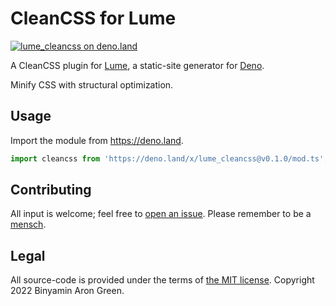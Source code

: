 # CleanCSS for Lume

[![lume_cleancss on deno.land](https://shield.deno.dev/x/lume_cleancss)](https://deno.land/x/lume_cleancss)

A CleanCSS plugin for [Lume](https://lume.land), a static-site generator for
[Deno](https://deno.land).

Minify CSS with structural optimization.

## Usage

Import the module from https://deno.land.

```js
import cleancss from 'https://deno.land/x/lume_cleancss@v0.1.0/mod.ts';
```

## Contributing

All input is welcome; feel free to
[open an issue](https://github.com/binyamin/deno-sass/issues/new). Please
remember to be a [mensch](https://www.merriam-webster.com/dictionary/mensch).

## Legal

All source-code is provided under the terms of
[the MIT license](https://github.com/binyamin/lume-cleancss/blob/main/LICENSE).
Copyright 2022 Binyamin Aron Green.

